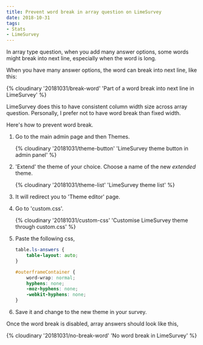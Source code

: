 ```yaml
---
title: Prevent word break in array question on LimeSurvey
date: 2018-10-31
tags:
- Stats
- LimeSurvey
---
```

In array type question, when you add many answer options, some words might break into next line, especially when the word is long.

<!-- more -->

When you have many answer options, the word can break into next line, like this:

{% cloudinary '20181031/break-word' 'Part of a word break into next line in LimeSurvey'  %}

LimeSurvey does this to have consistent column width size across array question. Personally, I prefer not to have word break than fixed width.

Here's how to prevent word break.

1. Go to the main admin page and then Themes.

	{% cloudinary '20181031/theme-button' 'LimeSurvey theme button in admin panel' %}

2. 'Extend' the theme of your choice. Choose a name of the new *extended* theme.

	{% cloudinary '20181031/theme-list' 'LimeSurvey theme list' %}

3. It will redirect you to 'Theme editor' page.
4. Go to 'custom.css'.

	{% cloudinary '20181031/custom-css' 'Customise LimeSurvey theme through custom.css' %}

5. Paste the following css,

	```css
	table.ls-answers {
	    table-layout: auto;
	}
	
	#outerframeContainer {
	    word-wrap: normal;
	    hyphens: none;
	    -moz-hyphens: none;
	    -webkit-hyphens: none;
	}
	```

5. Save it and change to the new theme in your survey.

Once the word break is disabled, array answers should look like this,

{% cloudinary '20181031/no-break-word' 'No word break in LimeSurvey' %}

